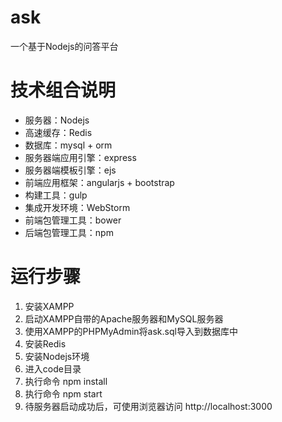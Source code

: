 # ask
一个基于Nodejs的问答平台

# 技术组合说明

* 服务器：Nodejs
* 高速缓存：Redis
* 数据库：mysql + orm
* 服务器端应用引擎：express
* 服务器端模板引擎：ejs
* 前端应用框架：angularjs + bootstrap
* 构建工具：gulp
* 集成开发环境：WebStorm
* 前端包管理工具：bower
* 后端包管理工具：npm

# 运行步骤

1. 安装XAMPP
2. 启动XAMPP自带的Apache服务器和MySQL服务器
3. 使用XAMPP的PHPMyAdmin将ask.sql导入到数据库中
4. 安装Redis
5. 安装Nodejs环境
6. 进入code目录
7. 执行命令 npm install
8. 执行命令 npm start
9. 待服务器启动成功后，可使用浏览器访问 http://localhost:3000


